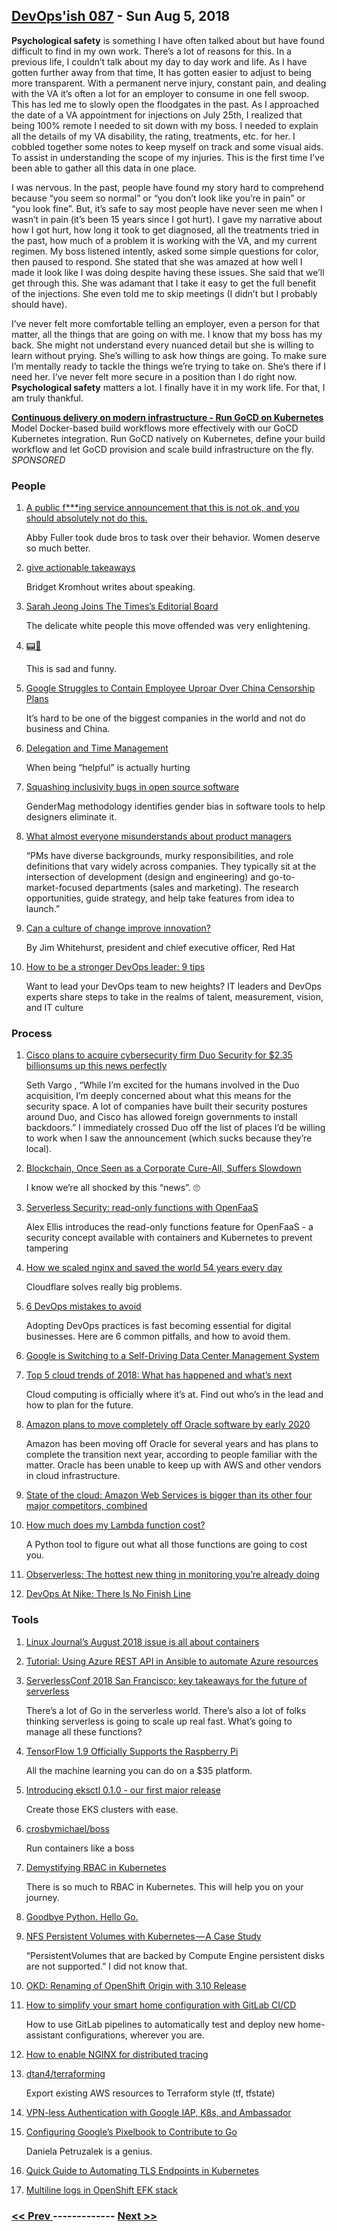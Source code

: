 ## [DevOps'ish 087](https://devopsish.com/087) - Sun Aug 5, 2018

<strong>Psychological safety</strong> is something I have often talked about but have found difficult to find in my own work. There’s a lot of reasons for this. In a previous life, I couldn’t talk about my day to day work and life. As I have gotten further away from that time, It has gotten easier to adjust to being more transparent. With a permanent nerve injury, constant pain, and dealing with the VA it’s often a lot for an employer to consume in one fell swoop. This has led me to slowly open the floodgates in the past. As I approached the date of a VA appointment for injections on July 25th, I realized that being 100% remote I needed to sit down with my boss. I needed to explain all the details of my VA disability, the rating, treatments, etc. for her. I cobbled together some notes to keep myself on track and some visual aids. To assist in understanding the scope of my injuries. This is the first time I’ve been able to gather all this data in one place.

I was nervous. In the past, people have found my story hard to comprehend because “you seem so normal” or “you don’t look like you’re in pain” or “you look fine”. But, it’s safe to say most people have never seen me when I wasn’t in pain (it’s been 15 years since I got hurt). I gave my narrative about how I got hurt, how long it took to get diagnosed, all the treatments tried in the past, how much of a problem it is working with the VA, and my current regimen. My boss listened intently, asked some simple questions for color, then paused to respond. She stated that she was amazed at how well I made it look like I was doing despite having these issues. She said that we’ll get through this. She was adamant that I take it easy to get the full benefit of the injections. She even told me to skip meetings (I didn’t but I probably should have).

I’ve never felt more comfortable telling an employer, even a person for that matter, all the things that are going on with me. I know that my boss has my back. She might not understand every nuanced detail but she is willing to learn without prying. She’s willing to ask how things are going. To make sure I’m mentally ready to tackle the things we’re trying to take on. She’s there if I need her. I’ve never felt more secure in a position than I do right now. <strong>Psychological safety</strong> matters a lot. I finally have it in my work life. For that, I am truly thankful.

<a href="https://www.gocd.org/kubernetes/?utm_campaign=Kubernetes&amp;utm_medium=newsletter_ad&amp;utm_source=importpython&amp;utm_content=kubernete_lp&amp;utm_term="><strong>Continuous delivery on modern infrastructure - Run GoCD on Kubernetes</strong></a><br/>Model Docker-based build workflows more effectively with our GoCD Kubernetes integration. Run GoCD natively on Kubernetes, define your build workflow and let GoCD provision and scale build infrastructure on the fly. <em>SPONSORED</em>

### People

1. [A public f***ing service announcement that this is not ok, and you should absolutely not do this.](https://twitter.com/abbyfuller/status/1023937990991720448)

     Abby Fuller took dude bros to task over their behavior. Women deserve so much better.
1. [give actionable takeaways](https://bridgetkromhout.com/blog/give-actionable-takeaways/)

     Bridget Kromhout writes about speaking.
1. [Sarah Jeong Joins The Times’s Editorial Board](https://www.nytco.com/sarah-jeong-joins-the-timess-editorial-board/)

     The delicate white people this move offended was very enlightening.
1. [📟💩](http://pagerdoodie.com/)

     This is sad and funny.
1. [Google Struggles to Contain Employee Uproar Over China Censorship Plans](https://theintercept.com/2018/08/03/google-search-engine-china-censorship-backlash/)

     It’s hard to be one of the biggest companies in the world and not do business and China.
1. [Delegation and Time Management](https://medium.com/@skamille/delegation-and-time-management-6cb326a880d3)

     When being “helpful” is actually hurting
1. [Squashing inclusivity bugs in open source software](https://opensource.com/article/18/8/inclusivity-bugs-open-source-software)

     GenderMag methodology identifies gender bias in software tools to help designers eliminate it.
1. [What almost everyone misunderstands about product managers](https://qz.com/work/1346948/what-is-a-product-manager-job/)

     “PMs have diverse backgrounds, murky responsibilities, and role definitions that vary widely across companies. They typically sit at the intersection of development (design and engineering) and go-to-market-focused departments (sales and marketing). The research opportunities, guide strategy, and help take features from idea to launch.”
1. [Can a culture of change improve innovation?](https://www.washingtonpost.com/sf/brand-connect/red-hat/can-a-culture-of-change-improve-innovation/)

    By Jim Whitehurst, president and chief executive officer, Red Hat
1. [How to be a stronger DevOps leader: 9 tips](https://enterprisersproject.com/article/2018/7/how-be-stronger-devops-leader-9-tips)

     Want to lead your DevOps team to new heights? IT leaders and DevOps experts share steps to take in the realms of talent, measurement, vision, and IT culture
### Process

1. [Cisco plans to acquire cybersecurity firm Duo Security for $2.35 billionsums up this news perfectly](https://www.cnbc.com/2018/08/02/cisco-buys-security-start-up.html)

     Seth Vargo , “While I’m excited for the humans involved in the Duo acquisition, I’m deeply concerned about what this means for the security space. A lot of companies have built their security postures around Duo, and Cisco has allowed foreign governments to install backdoors.” I immediately crossed Duo off the list of places I’d be willing to work when I saw the announcement (which sucks because they’re local).
1. [Blockchain, Once Seen as a Corporate Cure-All, Suffers Slowdown](https://www.bloomberg.com/news/articles/2018-07-31/blockchain-once-seen-as-a-corporate-cure-all-suffers-slowdown)

     I know we’re all shocked by this “news”. 🙄
1. [Serverless Security: read-only functions with OpenFaaS](https://www.openfaas.com/blog/read-only-functions/)

     Alex Ellis introduces the read-only functions feature for OpenFaaS - a security concept available with containers and Kubernetes to prevent tampering
1. [How we scaled nginx and saved the world 54 years every day](https://blog.cloudflare.com/how-we-scaled-nginx-and-saved-the-world-54-years-every-day/)

     Cloudflare solves really big problems.
1. [6 DevOps mistakes to avoid](https://opensource.com/article/18/8/getting-started-devops-6-mistakes-avoid)

     Adopting DevOps practices is fast becoming essential for digital businesses. Here are 6 common pitfalls, and how to avoid them.
1. [Google is Switching to a Self-Driving Data Center Management System](https://www.datacenterknowledge.com/google-alphabet/google-switching-self-driving-data-center-management-system)

    
1. [Top 5 cloud trends of 2018: What has happened and what’s next](https://about.gitlab.com/2018/08/02/top-five-cloud-trends/)

     Cloud computing is officially where it’s at. Find out who’s in the lead and how to plan for the future.
1. [Amazon plans to move completely off Oracle software by early 2020](https://www.cnbc.com/2018/08/01/amazon-plans-to-move-off-oracle-software-by-early-2020.html)

     Amazon has been moving off Oracle for several years and has plans to complete the transition next year, according to people familiar with the matter. Oracle has been unable to keep up with AWS and other vendors in cloud infrastructure.
1. [State of the cloud: Amazon Web Services is bigger than its other four major competitors, combined](https://www.geekwire.com/2018/state-cloud-amazon-web-services-bigger-four-major-competitors-combined/)

    
1. [How much does my Lambda function cost?](http://blog.epsagon.com/how-much-does-my-lambda-function-cost)

     A Python tool to figure out what all those functions are going to cost you.
1. [Observerless: The hottest new thing in monitoring you’re already doing](https://weekly.monitoring.love/library/observerless/)

    
1. [DevOps At Nike: There Is No Finish Line](https://itrevolution.com/devops-at-nike/)

    
### Tools

1. [Linux Journal’s August 2018 issue is all about containers](https://www.linuxjournal.com/content/new-issue-august-2018-containers-issue-now-available)

    
1. [Tutorial: Using Azure REST API in Ansible to automate Azure resources](https://open.microsoft.com/2018/07/31/tutorial-azure-rest-api-ansible-automate-azure-resources/)

    
1. [ServerlessConf 2018 San Francisco: key takeaways for the future of serverless](https://serverless.com/blog/serverlessconf-recap-san-francisco-2018-key-takeaways-future-serverless/)

     There’s a lot of Go in the serverless world. There’s also a lot of folks thinking serverless is going to scale up real fast. What’s going to manage all these functions?
1. [TensorFlow 1.9 Officially Supports the Raspberry Pi](https://medium.com/tensorflow/tensorflow-1-9-officially-supports-the-raspberry-pi-b91669b0aa0)

     All the machine learning you can do on a $35 platform.
1. [Introducing eksctl 0.1.0 - our first major release](https://www.weave.works/blog/introducing-eksctl-0-1-0)

     Create those EKS clusters with ease.
1. [crosbymichael/boss](https://github.com/crosbymichael/boss)

     Run containers like a boss
1. [Demystifying RBAC in Kubernetes](https://www.cncf.io/blog/2018/08/01/demystifying-rbac-in-kubernetes/)

     There is so much to RBAC in Kubernetes. This will help you on your journey.
1. [Goodbye Python. Hello Go.](https://thinkfaster.co/2018/07/goodbye-python-hello-go/)

    
1. [NFS Persistent Volumes with Kubernetes — A Case Study](https://medium.com/platformer-blog/nfs-persistent-volumes-with-kubernetes-a-case-study-ce1ed6e2c266)

     “PersistentVolumes that are backed by Compute Engine persistent disks are not supported.” I did not know that.
1. [OKD: Renaming of OpenShift Origin with 3.10 Release](https://blog.openshift.com/okd310release/)

    
1. [How to simplify your smart home configuration with GitLab CI/CD](https://about.gitlab.com/2018/08/02/using-the-gitlab-ci-slash-cd-for-smart-home-configuration-management/)

     How to use GitLab pipelines to automatically test and deploy new home-assistant configurations, wherever you are.
1. [How to enable NGINX for distributed tracing](https://medium.com/opentracing/how-to-enable-nginx-for-distributed-tracing-9479df18b22c)

    
1. [dtan4/terraforming](https://github.com/dtan4/terraforming)

     Export existing AWS resources to Terraform style (tf, tfstate)
1. [VPN-less Authentication with Google IAP, K8s, and Ambassador](https://www.asimov.io/blog/2018/8/3/vpn-less-authentication-with-google-iap-k8s-and-ambassador)

    
1. [Configuring Google’s Pixelbook to Contribute to Go](https://hackernoon.com/configuring-googles-pixelbook-to-contribute-to-go-2be955c21936)

     Daniela Petruzalek is a genius.
1. [Quick Guide to Automating TLS Endpoints in Kubernetes](https://www.rookout.com/quick_guide_to_automating_tls_endpoints_in_kubernetes/)

    
1. [Multiline logs in OpenShift EFK stack](https://itnext.io/multiline-logs-in-openshift-efk-stack-7a7bda4ed055)

    

### [ << Prev ](devopsweekly-086.md) ------------- [ Next >> ](devopsweekly-088.md)